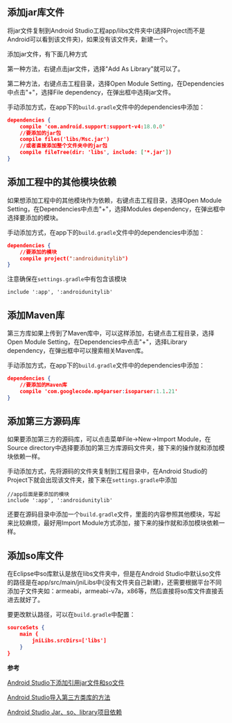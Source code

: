 
## 添加jar库文件
将jar文件复制到Android Studio工程app/libs文件夹中(选择Project而不是Android可以看到该文件夹)，如果没有该文件夹，新建一个。

添加jar文件，有下面几种方式

第一种方法，右键点击jar文件，选择"Add As Library"就可以了。

第二种方法，右键点击工程目录，选择Open Module Setting，在Dependencies中点击"+"，选择File dependency，在弹出框中选择jar文件。

手动添加方式，在app下的`build.gradle`文件中的dependencies中添加：
```json
dependencies {
    compile 'com.android.support:support-v4:18.0.0'
    //要添加的jar包
    compile files('libs/Msc.jar')
    //或者直接添加整个文件夹中的jar包
    compile fileTree(dir: 'libs', include: ['*.jar'])
}
```

## 添加工程中的其他模块依赖
如果想添加工程中的其他模块作为依赖，右键点击工程目录，选择Open Module Setting，在Dependencies中点击"+"，选择Modules dependency，在弹出框中选择要添加的模块。

手动添加方式，在app下的`build.gradle`文件中的dependencies中添加：

```json
dependencies {
    //要添加的模块
    compile project(":androidunitylib")
}
```
注意确保在`settings.gradle`中有包含该模块
```
include ':app', ':androidunitylib'
```

## 添加Maven库
第三方库如果上传到了Maven库中，可以这样添加，右键点击工程目录，选择Open Module Setting，在Dependencies中点击"+"，选择Library dependency，在弹出框中可以搜索相关Maven库。

手动添加方式，在app下的`build.gradle`文件中的dependencies中添加：

```json
dependencies {
    //要添加的Maven库
    compile 'com.googlecode.mp4parser:isoparser:1.1.21'
}
```

## 添加第三方源码库
如果要添加第三方的源码库，可以点击菜单File->New->Import Module，在Source directory中选择要添加的第三方库源码文件夹，接下来的操作就和添加模块依赖一样。

手动添加方式，先将源码的文件夹复制到工程目录中，在Android Studio的Project下就会出现该文件夹，接下来在`settings.gradle`中添加
```
//app后面是要添加的模块
include ':app', ':androidunitylib'
```
还要在源码目录中添加一个`build.gradle`文件，里面的内容参照其他模块，写起来比较麻烦，最好用Import Module方式添加，接下来的操作就和添加模块依赖一样。

## 添加so库文件

在Eclipse中so库默认是放在libs文件夹中，但是在Android Studio中默认so文件的路径是在app/src/main/jniLibs中(没有文件夹自己新建)，还需要根据平台不同添加子文件夹如：armeabi，armeabi-v7a，x86等，然后直接将so库文件直接丢进去就好了。

要更改默认路径，可以在`build.gradle`中配置：
```json
sourceSets {
    main {
        jniLibs.srcDirs=['libs']
    }
}
```

**参考**

[Android Studio下添加引用jar文件和so文件](http://www.cnblogs.com/jp1017/p/4878319.html)

[Android Studio导入第三方类库的方法](http://www.cnblogs.com/neozhu/p/3458759.html)

[Android Studio Jar、so、library项目依赖](https://rocko.xyz/2014/12/13/Android-Studio-jar%E3%80%81so%E3%80%81library%E9%A1%B9%E7%9B%AE%E4%BE%9D%E8%B5%96/)